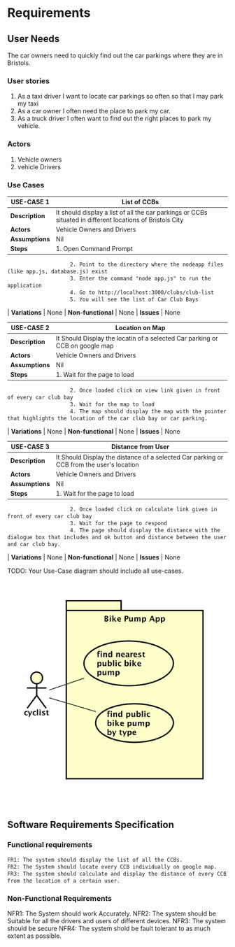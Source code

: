 # Requirements

## User Needs
The car owners need to quickly find out the car parkings where they are in Bristols.
### User stories
1. As a taxi driver I want to locate car parkings so often so that I may park my taxi
2. As a car owner I often need the place to park my car.
3. As a truck driver I often want to find out the right places to park my vehicle.
### Actors
1. Vehicle owners
2. vehicle Drivers

### Use Cases

| USE-CASE 1 | List of CCBs | 
| -------------------------------------- | ------------------- |
 **Description**   | It should display a list of all the car parkings or CCBs situated in different locations of Bristols City |
| **Actors**        | Vehicle Owners and Drivers |
| **Assumptions**   | Nil
| **Steps**         |   1. Open Command Prompt
                        2. Point to the directory where the nodeapp files (like app.js, database.js) exist
                        3. Enter the command "node app.js" to run the application
                        4. Go to http://localhost:3000/clubs/club-list
                        5. You will see the list of Car Club Bays
| **Variations**    | None
| **Non-functional** | None
| **Issues**        | None

| USE-CASE 2 | Location on Map | 
| -------------------------------------- | ------------------- |
| **Description**   | It Should Display the locatin of a selected Car parking or CCB on google map |
| **Actors**        | Vehicle Owners and Drivers |
| **Assumptions**   | Nil
| **Steps**         |   1. Wait for the page to load
                        2. Once loaded click on view link given in front of every car club bay
                        3. Wait for the map to load
                        4. The map should display the map with the pointer that highlights the location of the car club bay or car parking.
| **Variations**    | None
| **Non-functional** | None
| **Issues**        | None

| USE-CASE 3 | Distance from User | 
| -------------------------------------- | ------------------- |
| **Description**   | It Should Display the distance of a selected Car parking or CCB from the user's location |
| **Actors**        | Vehicle Owners and Drivers |
| **Assumptions**   | Nil
| **Steps**         |   1. Wait for the page to load
                        2. Once loaded click on calculate link given in front of every car club bay
                        3. Wait for the page to respond
                        4. The page should display the distance with the dialogue box that includes and ok button and distance between the user and car club bay.
| **Variations**    | None
| **Non-functional** | None
| **Issues**        | None



TODO: Your Use-Case diagram should include all use-cases.

![Insert your Use-Case Diagram Here](images/use-case.png)

## Software Requirements Specification
### Functional requirements
    FR1: The system should display the list of all the CCBs.
    FR2: The System should locate every CCB individually on google map.
    FR3: The system should calculate and display the distance of every CCB from the location of a certain user.

### Non-Functional Requirements
NFR1: The System should work Accurately.
NFR2: The system should be Suitable for all the drivers and users of different devices.
NFR3: The system should be secure
NFR4: The system shold be fault tolerant to as much extent as possible.

